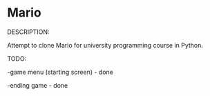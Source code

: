 # Mario

DESCRIPTION:

Attempt to clone Mario for university programming course in Python.

TODO:

-game menu (starting screen) - done

-ending game - done